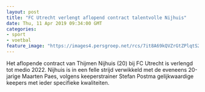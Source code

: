 ```yaml
---
layout: post
title: "FC Utrecht verlengt aflopend contract talentvolle Nijhuis"
date: Thu, 11 Apr 2019 09:34:00 GMT
categories: 
- sport 
- voetbal 
feature_image: "https://images4.persgroep.net/rcs/7it8A69kQVZrGtZPlqtS22EZjUE/diocontent/144651434/_fitwidth/400/?appId=21791a8992982cd8da851550a453bd7f&quality=0.7"
---
```


Het aflopende contract van Thijmen Nijhuis (20) bij FC Utrecht is verlengd tot medio 2022. Nijhuis is in een felle strijd verwikkeld met de eveneens 20-jarige Maarten Paes, volgens keeperstrainer Stefan Postma gelijkwaardige keepers met ieder specifieke kwaliteiten.
